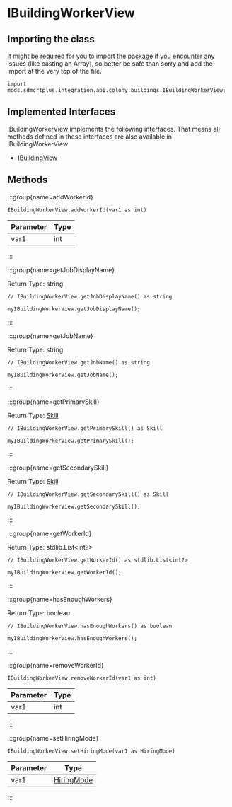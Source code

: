 # IBuildingWorkerView

## Importing the class

It might be required for you to import the package if you encounter any issues (like casting an Array), so better be safe than sorry and add the import at the very top of the file.
```zenscript
import mods.sdmcrtplus.integration.api.colony.buildings.IBuildingWorkerView;
```


## Implemented Interfaces
IBuildingWorkerView implements the following interfaces. That means all methods defined in these interfaces are also available in IBuildingWorkerView

- [IBuildingView](/mods/sdmcrtplus/integration/minecolonies/api/colony/buildings/views/IBuildingView)

## Methods

:::group{name=addWorkerId}

```zenscript
IBuildingWorkerView.addWorkerId(var1 as int)
```

| Parameter | Type |
|-----------|------|
| var1      | int  |


:::

:::group{name=getJobDisplayName}

Return Type: string

```zenscript
// IBuildingWorkerView.getJobDisplayName() as string

myIBuildingWorkerView.getJobDisplayName();
```

:::

:::group{name=getJobName}

Return Type: string

```zenscript
// IBuildingWorkerView.getJobName() as string

myIBuildingWorkerView.getJobName();
```

:::

:::group{name=getPrimarySkill}

Return Type: [Skill](/mods/sdmcrtplus/integration/minecolonies/api/entity/citizen/Skill)

```zenscript
// IBuildingWorkerView.getPrimarySkill() as Skill

myIBuildingWorkerView.getPrimarySkill();
```

:::

:::group{name=getSecondarySkill}

Return Type: [Skill](/mods/sdmcrtplus/integration/minecolonies/api/entity/citizen/Skill)

```zenscript
// IBuildingWorkerView.getSecondarySkill() as Skill

myIBuildingWorkerView.getSecondarySkill();
```

:::

:::group{name=getWorkerId}

Return Type: stdlib.List&lt;int?&gt;

```zenscript
// IBuildingWorkerView.getWorkerId() as stdlib.List<int?>

myIBuildingWorkerView.getWorkerId();
```

:::

:::group{name=hasEnoughWorkers}

Return Type: boolean

```zenscript
// IBuildingWorkerView.hasEnoughWorkers() as boolean

myIBuildingWorkerView.hasEnoughWorkers();
```

:::

:::group{name=removeWorkerId}

```zenscript
IBuildingWorkerView.removeWorkerId(var1 as int)
```

| Parameter | Type |
|-----------|------|
| var1      | int  |


:::

:::group{name=setHiringMode}

```zenscript
IBuildingWorkerView.setHiringMode(var1 as HiringMode)
```

| Parameter |                                          Type                                           |
|-----------|-----------------------------------------------------------------------------------------|
| var1      | [HiringMode](/mods/sdmcrtplus/integration/minecolonies/api/colony/buildings/HiringMode) |


:::


